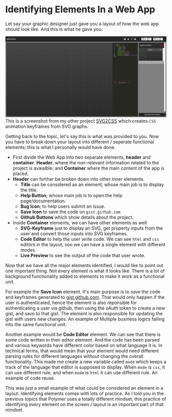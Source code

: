 # Identifying Elements In a Web App

Let say your graphic designer just gave you a layout of how the web app should look like. And this is what he gave you.

![Screenshot](https://raw.githubusercontent.com/prateekjadhwani/ecommerce-apps-with-polymer-js/master/assets/identifying-elements-web-app.png)
This is a screenshot from my other project [SVG2CSS](https://prateekjadhwani.github.io/svg2css/) which creates `CSS` animation keyframes from SVG graphs.

Getting back to the topic, let's say this is what was provided to you. Now you have to break down your layout into different / seperate functional elements; this is what I personally would have done. 

- First divide the Web App into two separate elements, **header** and **container**. **Header**, where the non-relevant information related to the project is avaialble; and **Container** where the main content of the app is placed.
- **Header** can further be broken down into other inner elements. 
  - **Title** can be considered as an element; whose main job is to display the title. 
  - **Help Button**; whose main job is to open the help page/documentation. 
  - **Bug Icon**; to help users submit an issue.
  - **Save Icon** to save the code on `gist.github.com`
  - **Github Buttons** which show details about the project.
- Inside **Container** elements, we can have other elements as well
  - **SVG-Keyframe** just to display an SVG, get property inputs from the user and convert those inputs into SVG keyframes.
  - **Code Editor** to help the user write code. We can see `html` and `css` editors in the layout, soo we can have a single element with different modes.
  - **Live Preview** to see the output of the code that user wrote.
 
Now that we have all the major elements identified, I would like to point out one important thing. Not every element is what it looks like. There is a lot of background functionality added to elements to make it work as a functional unit. 

For example the **Save Icon** element. It's main purpose is to save the code and keyframes generated to [gist.github.com](https://gist.github.com/). That would only happen if the user is authenticated, hence the element is also reponsible for authenticating a user via github, then using the oAuth token to create a new gist, and save to that gist. The element is also responsible for updating the gist with users new changes. An example of Multiple business logics falling into the same functional unit.

Another example would be **Code Editor** element. We can see that there is some code written in then editor element. And the code has been parsed and various keywords have different color based on what language it is. In technical terms, that would mean that your element would need different parsing rules for different languages without changing the overall functionality. This made me create a new variable called `mode` which keeps a track of the language that editor is supposed to display. When `mode` is `css`, it can use different rule, and when `mode` is `html` it can use different rule. An example of code reuse.

This was just a small example of what could be considered an element in a layout. Identifying elements comes with lots of practice. As I told you in the previous topics that Polymer uses a totally different mindset, this practice of identifying every element on the screen / layout is an important part of that mindset.
